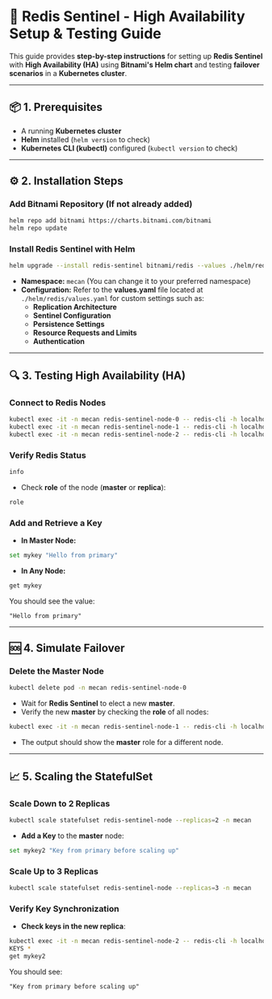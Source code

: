 # 🚀 Redis Sentinel - High Availability Setup & Testing Guide

This guide provides **step-by-step instructions** for setting up **Redis Sentinel** with **High Availability (HA)** using **Bitnami's Helm chart** and testing **failover scenarios** in a **Kubernetes cluster**.

---

## 📦 **1. Prerequisites**

- A running **Kubernetes cluster**
- **Helm** installed (`helm version` to check)
- **Kubernetes CLI (kubectl)** configured (`kubectl version` to check)

---

## ⚙️ **2. Installation Steps**

### **Add Bitnami Repository (If not already added)**

```sh
helm repo add bitnami https://charts.bitnami.com/bitnami
helm repo update
```

### **Install Redis Sentinel with Helm**

```sh
helm upgrade --install redis-sentinel bitnami/redis --values ./helm/redis/values.yaml -n mecan
```

- **Namespace:** `mecan` (You can change it to your preferred namespace)
- **Configuration:** Refer to the **values.yaml** file located at `./helm/redis/values.yaml` for custom settings such as:
  - **Replication Architecture**
  - **Sentinel Configuration**
  - **Persistence Settings**
  - **Resource Requests and Limits**
  - **Authentication**

---

## 🔍 **3. Testing High Availability (HA)**

### **Connect to Redis Nodes**

```sh
kubectl exec -it -n mecan redis-sentinel-node-0 -- redis-cli -h localhost -p 6379 -a password
kubectl exec -it -n mecan redis-sentinel-node-1 -- redis-cli -h localhost -p 6379 -a password
kubectl exec -it -n mecan redis-sentinel-node-2 -- redis-cli -h localhost -p 6379 -a password
```

### **Verify Redis Status**

```sh
info
```

- Check **role** of the node (**master** or **replica**):

```sh
role
```

### **Add and Retrieve a Key**

- **In Master Node:**

```sh
set mykey "Hello from primary"
```

- **In Any Node:**

```sh
get mykey
```

You should see the value:
```plaintext
"Hello from primary"
```

---

## 🆘 **4. Simulate Failover**

### **Delete the Master Node**

```sh
kubectl delete pod -n mecan redis-sentinel-node-0
```

- Wait for **Redis Sentinel** to elect a new **master**.
- Verify the new **master** by checking the **role** of all nodes:

```sh
kubectl exec -it -n mecan redis-sentinel-node-1 -- redis-cli -h localhost -p 6379 -a password role
```

- The output should show the **master** role for a different node.

---

## 📈 **5. Scaling the StatefulSet**

### **Scale Down to 2 Replicas**

```sh
kubectl scale statefulset redis-sentinel-node --replicas=2 -n mecan
```

- **Add a Key** to the **master** node:

```sh
set mykey2 "Key from primary before scaling up"
```

### **Scale Up to 3 Replicas**

```sh
kubectl scale statefulset redis-sentinel-node --replicas=3 -n mecan
```

### **Verify Key Synchronization**

- **Check keys in the new replica**:

```sh
kubectl exec -it -n mecan redis-sentinel-node-2 -- redis-cli -h localhost -p 6379 -a password
KEYS *
get mykey2
```

You should see:
```plaintext
"Key from primary before scaling up"
```